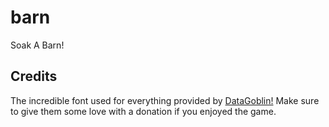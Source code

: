# barn
Soak A Barn!

## Credits

The incredible font used for everything provided by [DataGoblin!](https://datagoblin.itch.io/) Make sure to give them some love with a donation if you enjoyed the game.  
